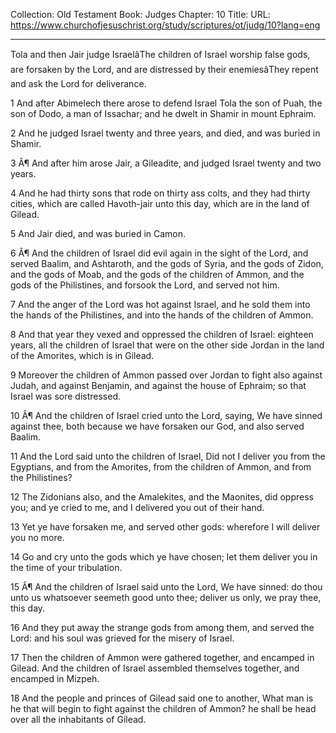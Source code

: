 Collection: Old Testament
Book: Judges
Chapter: 10
Title: 
URL: https://www.churchofjesuschrist.org/study/scriptures/ot/judg/10?lang=eng

---

Tola and then Jair judge IsraelâThe children of Israel worship false gods, are forsaken by the Lord, and are distressed by their enemiesâThey repent and ask the Lord for deliverance.

1 And after Abimelech there arose to defend Israel Tola the son of Puah, the son of Dodo, a man of Issachar; and he dwelt in Shamir in mount Ephraim.

2 And he judged Israel twenty and three years, and died, and was buried in Shamir.

3 Â¶ And after him arose Jair, a Gileadite, and judged Israel twenty and two years.

4 And he had thirty sons that rode on thirty ass colts, and they had thirty cities, which are called Havoth-jair unto this day, which are in the land of Gilead.

5 And Jair died, and was buried in Camon.

6 Â¶ And the children of Israel did evil again in the sight of the Lord, and served Baalim, and Ashtaroth, and the gods of Syria, and the gods of Zidon, and the gods of Moab, and the gods of the children of Ammon, and the gods of the Philistines, and forsook the Lord, and served not him.

7 And the anger of the Lord was hot against Israel, and he sold them into the hands of the Philistines, and into the hands of the children of Ammon.

8 And that year they vexed and oppressed the children of Israel: eighteen years, all the children of Israel that were on the other side Jordan in the land of the Amorites, which is in Gilead.

9 Moreover the children of Ammon passed over Jordan to fight also against Judah, and against Benjamin, and against the house of Ephraim; so that Israel was sore distressed.

10 Â¶ And the children of Israel cried unto the Lord, saying, We have sinned against thee, both because we have forsaken our God, and also served Baalim.

11 And the Lord said unto the children of Israel, Did not I deliver you from the Egyptians, and from the Amorites, from the children of Ammon, and from the Philistines?

12 The Zidonians also, and the Amalekites, and the Maonites, did oppress you; and ye cried to me, and I delivered you out of their hand.

13 Yet ye have forsaken me, and served other gods: wherefore I will deliver you no more.

14 Go and cry unto the gods which ye have chosen; let them deliver you in the time of your tribulation.

15 Â¶ And the children of Israel said unto the Lord, We have sinned: do thou unto us whatsoever seemeth good unto thee; deliver us only, we pray thee, this day.

16 And they put away the strange gods from among them, and served the Lord: and his soul was grieved for the misery of Israel.

17 Then the children of Ammon were gathered together, and encamped in Gilead. And the children of Israel assembled themselves together, and encamped in Mizpeh.

18 And the people and princes of Gilead said one to another, What man is he that will begin to fight against the children of Ammon? he shall be head over all the inhabitants of Gilead.
